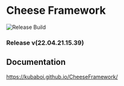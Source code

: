 # Cheese Framework

![Release Build](https://github.com/KubaBoi/CheeseFramework/blob/main/.github/workflows/realeaseDate.yml)

### Release v(22.04.21.15.39)

## Documentation

https://kubaboi.github.io/CheeseFramework/